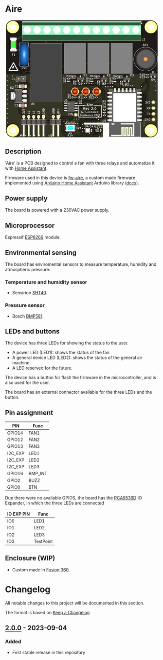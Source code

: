 # Aire

![](./resources/3d.png)

## Description
'Aire' is a PCB designed to control a fan with three relays and automatize it with [Home Assistant](https://www.home-assistant.io/).

Firmware used in this device is [fw-aire](https://github.com/GuilleGonzzalez/fw-aire), a custom made firmware implemented using [Arduino Home Assistant](https://github.com/dawidchyrzynski/arduino-home-assistant/tree/main) Arduino library ([docs](https://dawidchyrzynski.github.io/arduino-home-assistant/)).

## Power supply
The board is powered with a 230VAC power supply.

## Microprocessor
Espressif [ESP8266](https://www.espressif.com/en/products/modules) module.

## Environmental sensing
The board has enviromental sensors to measure temperature, humidity and atmospheric pressure:

### Temperature and humidity sensor
* Sensirion [SHT40](https://sensirion.com/products/catalog/SHT40).

### Pressure sensor
* Bosch [BMP581](https://www.bosch-sensortec.com/products/environmental-sensors/pressure-sensors/bmp581/).
  
## LEDs and buttons
The device has three LEDs for showing the status to the user.
* A power LED (LED1): shows the status of the fan.
* A general device LED (LED2): shows the status of the general air machine.
* A LED reserved for the future.

The device has a button for flash the firmware in the microcontroller, and is also used for the user.

The board has an external connector available for the three LEDs and the button.

## Pin assignment

| PIN     | Func    |
| ------- | ------- |
| GPIO14  | FAN1    |
| GPIO12  | FAN2    |
| GPIO13  | FAN3    |
| I2C_EXP | LED1    |
| I2C_EXP | LED2    |
| I2C_EXP | LED3    |
| GPIO16  | BMP_INT |
| GPIO2   | BUZZ    |
| GPIO0   | BTN     |

Due there were no available GPIOS, the board has the [PCA9536D](https://www.nxp.com/docs/en/data-sheet/PCA9536.pdf) IO Expander, in which the three LEDs are connected 

| IO EXP PIN | Func      |
| ---------- | --------- |
| IO0        | LED1      |
| IO1        | LED2      |
| IO2        | LED3      |
| IO3        | TestPoint |

## Enclosure (WIP)
* Custom made in [Fusion 360](https://www.autodesk.es/products/fusion-360/overview).

# Changelog
All notable changes to this project will be documented in this section.

The format is based on [Keep a Changelog](https://keepachangelog.com/en/1.0.0/)

## [2.0.0] - 2023-09-04
### Added
- First stable release in this repository

[Unreleased]: https://github.com/GuilleGonzzalez/hw-aire
[2.0.0]: https://github.com/GuilleGonzzalez/hw-aire/releases/tag/v2.0.0
